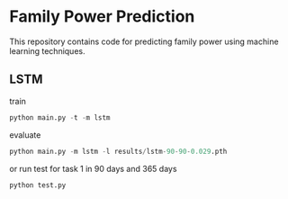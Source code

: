 # Family Power Prediction

This repository contains code for predicting family power using machine learning techniques.


## LSTM

train

```python
python main.py -t -m lstm
```

evaluate

```python
python main.py -m lstm -l results/lstm-90-90-0.029.pth
```

or run test for task 1 in 90 days and 365 days
```python
python test.py
```